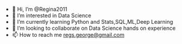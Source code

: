 - 👋 Hi, I’m @Regina2011
- 👀 I’m interested in Data Science
- 🌱 I’m currently learning Python and Stats,SQL,ML,Deep Learning
- 💞️ I’m looking to collaborate on Data Science hands on experience
- 📫 How to reach me regs.george@gmail.com

<!---
Regina2011/Regina2011 is a ✨ special ✨ repository because its `README.md` (this file) appears on your GitHub profile.
You can click the Preview link to take a look at your changes.
--->
